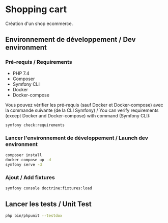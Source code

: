 # Shopping cart

Création d'un shop ecommerce.

## Environnement de développement / Dev environment

### Pré-requis / Requirements

- PHP 7.4
- Composer
- Symfony CLI
- Docker
- Docker-compose

Vous pouvez vérifier les pré-requis (sauf Docker et Docker-compose) avec la commande suivante (de la CLI Symfony) / You can verify requirements (except Docker and Docker-compose) with command (Symfony CLI):

```bash
symfony check:requirements
```

### Lancer l'environnement de développement / Launch dev environment

```bash
composer install
docker-compose up -d
symfony serve -d
```

### Ajout / Add fixtures

```bash
symfony console doctrine:fixtures:load
```

## Lancer les tests / Unit Test

```bash
php bin/phpunit --testdox
```
